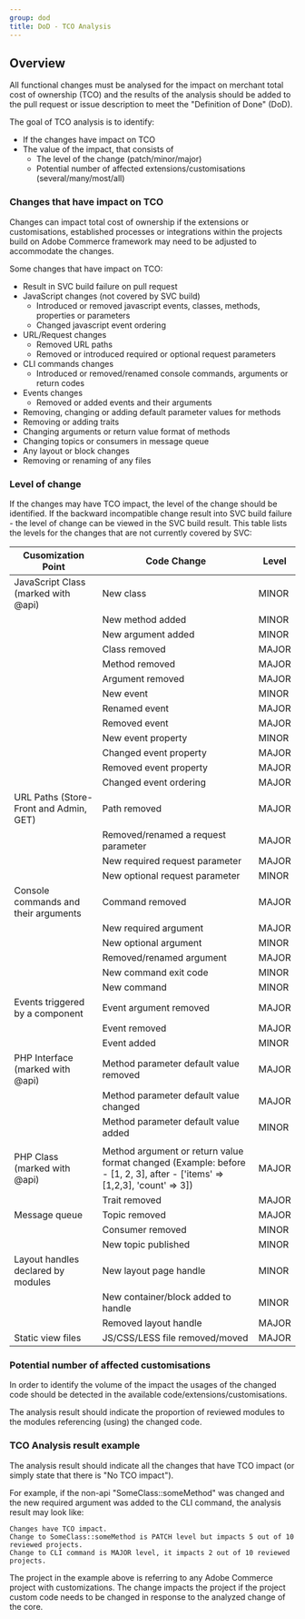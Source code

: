 ```yaml
---
group: dod
title: DoD - TCO Analysis
---
```


## Overview

All functional changes must be analysed for the impact on merchant total cost of ownership (TCO) and the results of the analysis should be added to the pull request or issue description to meet the "Definition of Done" (DoD).

The goal of TCO analysis is to identify:

-  If the changes have impact on TCO
-  The value of the impact, that consists of
   -  The level of the change (patch/minor/major)
   -  Potential number of affected extensions/customisations (several/many/most/all)

### Changes that have impact on TCO

Changes can impact total cost of ownership if the extensions or customisations, established processes or integrations within the projects build on Adobe Commerce framework may need to be adjusted to accommodate the changes.

Some changes that have impact on TCO:

-  Result in SVC build failure on pull request
-  JavaScript changes (not covered by SVC build)
   -  Introduced or removed javascript events, classes, methods, properties or parameters
   -  Changed javascript event ordering
-  URL/Request changes
   -  Removed URL paths
   -  Removed or introduced required or optional request parameters
-  CLI commands changes
   -  Introduced or removed/renamed console commands, arguments or return codes
-  Events changes
   -  Removed or added events and their arguments
-  Removing, changing or adding default parameter values for methods
-  Removing or adding traits
-  Changing arguments or return value format of methods
-  Changing topics or consumers in message queue
-  Any layout or block changes
-  Removing or renaming of any files

### Level of change

If the changes may have TCO impact, the level of the change should be identified.
If the backward incompatible change result into SVC build failure - the level of change can be viewed in the SVC build result.
This table lists the levels for the changes that are not currently covered by SVC:

| Cusomization Point                     | Code Change                                                                                                              | Level |
|----------------------------------------|--------------------------------------------------------------------------------------------------------------------------|-------|
| JavaScript Class (marked with @api)    | New class                                                                                                                | MINOR |
|                                        | New method added                                                                                                         | MINOR |
|                                        | New argument added                                                                                                       | MINOR |
|                                        | Class removed                                                                                                            | MAJOR |
|                                        | Method removed                                                                                                           | MAJOR |
|                                        | Argument removed                                                                                                         | MAJOR |
|                                        | New event                                                                                                                | MINOR |
|                                        | Renamed event                                                                                                            | MAJOR |
|                                        | Removed event                                                                                                            | MAJOR |
|                                        | New event property                                                                                                       | MINOR |
|                                        | Changed event property                                                                                                   | MAJOR |
|                                        | Removed event property                                                                                                   | MAJOR |
|                                        | Changed event ordering                                                                                                   | MAJOR |
| URL Paths (Store-Front and Admin, GET) | Path removed                                                                                                             | MAJOR |
|                                        | Removed/renamed a request parameter                                                                                      | MAJOR |
|                                        | New required request parameter                                                                                           | MAJOR |
|                                        | New optional request parameter                                                                                           | MINOR |
| Console commands and their arguments   | Command removed                                                                                                          | MAJOR |
|                                        | New required argument                                                                                                    | MAJOR |
|                                        | New optional argument                                                                                                    | MINOR |
|                                        | Removed/renamed argument                                                                                                 | MAJOR |
|                                        | New command exit code                                                                                                    | MINOR |
|                                        | New command                                                                                                              | MINOR |
| Events triggered by a component        | Event argument removed                                                                                                   | MAJOR |
|                                        | Event removed                                                                                                            | MAJOR |
|                                        | Event added                                                                                                              | MINOR |
| PHP Interface (marked with @api)       | Method parameter default value removed                                                                                   | MAJOR |
|                                        | Method parameter default value changed                                                                                   | MAJOR |
|                                        | Method parameter default value added                                                                                     | MINOR |
|                                        |                                                                                                                          |       |
| PHP Class (marked with @api)           | Method argument or return value format changed (Example: before - [1, 2, 3], after - ['items' => [1,2,3], 'count' => 3]) | MAJOR |
|                                        | Trait removed                                                                                                            | MAJOR |
| Message queue                          | Topic removed                                                                                                            | MAJOR |
|                                        | Consumer removed                                                                                                         | MINOR |
|                                        | New topic published                                                                                                      | MINOR |
| Layout handles declared by modules     | New layout page handle                                                                                                   | MINOR |
|                                        | New container/block added to handle                                                                                      | MINOR |
|                                        | Removed layout handle                                                                                                    | MAJOR |
| Static view files                      | JS/CSS/LESS file removed/moved                                                                                           | MAJOR |

### Potential number of affected customisations

In order to identify the volume of the impact the usages of the changed code should be detected in the available code/extensions/customisations.

The analysis result should indicate the proportion of reviewed modules to the modules referencing (using) the changed code.

### TCO Analysis result example

The analysis result should indicate all the changes that have TCO impact (or simply state that there is "No TCO impact").

For example, if the non-api "SomeClass::someMethod" was changed and the new required argument was added to the CLI command, the analysis result may look like:

```text
Changes have TCO impact.
Change to SomeClass::someMethod is PATCH level but impacts 5 out of 10 reviewed projects.
Change to CLI command is MAJOR level, it impacts 2 out of 10 reviewed projects.
```

The project in the example above is referring to any Adobe Commerce project with customizations.
The change impacts the project if the project custom code needs to be changed in response to the analyzed change of the core.
